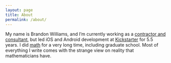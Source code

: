 ```yaml
---
layout: page
title: About
permalink: /about/
---
```


My name is Brandon Williams, and I’m currently working as a [contractor and consultant](/hire-me), but led iOS and Android development at [Kickstarter](http://www.kickstarter.com) for 5.5 years. I did [math](https://github.com/mbrandonw/my-math-notes) for a very long time, including graduate school. Most of everything I write comes with the strange view on reality that mathematicians have.
